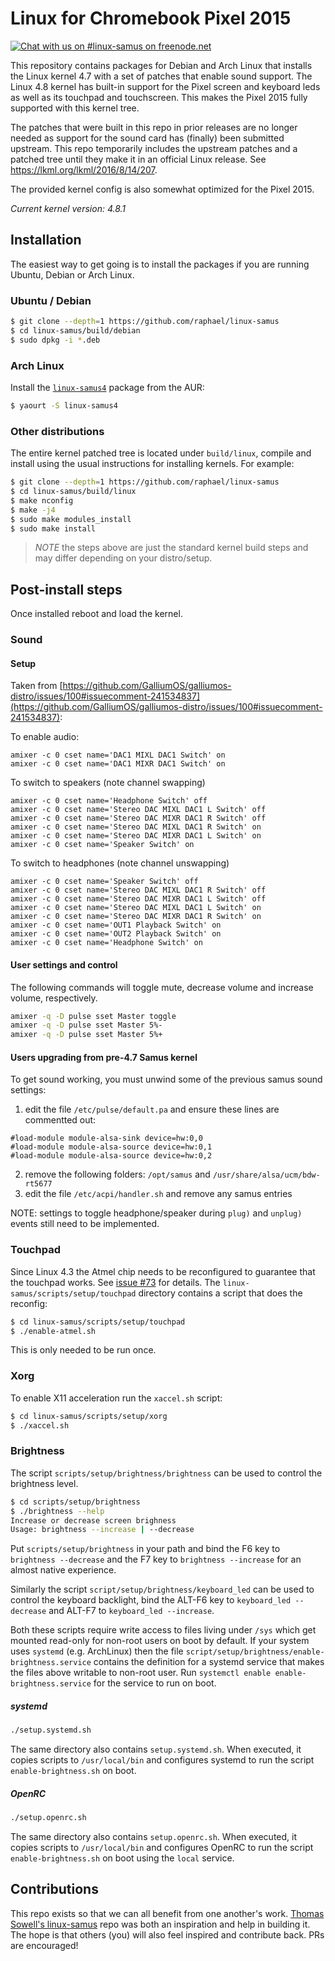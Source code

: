 # Linux for Chromebook Pixel 2015
[![Chat with us on #linux-samus on freenode.net](https://img.shields.io/badge/chat-on%20%23linux--samus-brightgreen.svg)](https://webchat.freenode.net/?channels=linux-samus "Chat with us on #linux-samus on freenode.net")

This repository contains packages for Debian and Arch Linux that installs the Linux kernel 4.7 with
a set of patches that enable sound support. The Linux 4.8 kernel has built-in support for the Pixel
screen and keyboard leds as well as its touchpad and touchscreen. This makes the Pixel 2015 fully
supported with this kernel tree.

The patches that were built in this repo in prior releases are no longer needed as support for the
sound card has (finally) been submitted upstream. This repo temporarily includes the upstream patches
and a patched tree until they make it in an official Linux release. See https://lkml.org/lkml/2016/8/14/207.

The provided kernel config is also somewhat optimized for the Pixel 2015.

*Current kernel version: 4.8.1*

## Installation

The easiest way to get going is to install the packages if you are running
Ubuntu, Debian or Arch Linux.

### Ubuntu / Debian

``` bash
$ git clone --depth=1 https://github.com/raphael/linux-samus
$ cd linux-samus/build/debian
$ sudo dpkg -i *.deb
```

### Arch Linux

Install the [`linux-samus4`](https://aur.archlinux.org/packages/linux-samus4/) package from the AUR:
```sh
$ yaourt -S linux-samus4
```

### Other distributions

The entire kernel patched tree is located under `build/linux`, compile and install using the usual
instructions for installing kernels. For example:
``` bash
$ git clone --depth=1 https://github.com/raphael/linux-samus
$ cd linux-samus/build/linux
$ make nconfig
$ make -j4
$ sudo make modules_install
$ sudo make install
```
> *NOTE* the steps above are just the standard kernel build steps and may
> differ depending on your distro/setup.

## Post-install steps

Once installed reboot and load the kernel.

### Sound

#### Setup

Taken from [https://github.com/GalliumOS/galliumos-distro/issues/100#issuecomment-241534837](https://github.com/GalliumOS/galliumos-distro/issues/100#issuecomment-241534837):

To enable audio:

```
amixer -c 0 cset name='DAC1 MIXL DAC1 Switch' on
amixer -c 0 cset name='DAC1 MIXR DAC1 Switch' on
```

To switch to speakers (note channel swapping)

```
amixer -c 0 cset name='Headphone Switch' off
amixer -c 0 cset name='Stereo DAC MIXL DAC1 L Switch' off
amixer -c 0 cset name='Stereo DAC MIXR DAC1 R Switch' off
amixer -c 0 cset name='Stereo DAC MIXL DAC1 R Switch' on
amixer -c 0 cset name='Stereo DAC MIXR DAC1 L Switch' on
amixer -c 0 cset name='Speaker Switch' on
```

To switch to headphones (note channel unswapping)

```
amixer -c 0 cset name='Speaker Switch' off
amixer -c 0 cset name='Stereo DAC MIXL DAC1 R Switch' off
amixer -c 0 cset name='Stereo DAC MIXR DAC1 L Switch' off
amixer -c 0 cset name='Stereo DAC MIXL DAC1 L Switch' on
amixer -c 0 cset name='Stereo DAC MIXR DAC1 R Switch' on
amixer -c 0 cset name='OUT1 Playback Switch' on
amixer -c 0 cset name='OUT2 Playback Switch' on
amixer -c 0 cset name='Headphone Switch' on
```

#### User settings and control

The following commands will toggle mute, decrease volume and increase volume,
respectively.
```sh
amixer -q -D pulse sset Master toggle
amixer -q -D pulse sset Master 5%-
amixer -q -D pulse sset Master 5%+
```

#### Users upgrading from pre-4.7 Samus kernel

To get sound working, you must unwind some of the previous samus sound settings:

1) edit the file `/etc/pulse/default.pa` and ensure these lines are commentted out:
```
#load-module module-alsa-sink device=hw:0,0
#load-module module-alsa-source device=hw:0,1
#load-module module-alsa-source device=hw:0,2
```
2) remove the following folders:  `/opt/samus`  and  `/usr/share/alsa/ucm/bdw-rt5677`  
3) edit the file `/etc/acpi/handler.sh` and remove any samus entries  

NOTE: settings to toggle headphone/speaker during `plug)` and `unplug)` events still need to be implemented.

### Touchpad

Since Linux 4.3 the Atmel chip needs to be reconfigured to guarantee that the touchpad works.
See [issue #73](../../issues/73) for details. The `linux-samus/scripts/setup/touchpad` directory contains a script
that does the reconfig:
```sh
$ cd linux-samus/scripts/setup/touchpad
$ ./enable-atmel.sh
```

This is only needed to be run once.

### Xorg

To enable X11 acceleration run the `xaccel.sh` script:
```sh
$ cd linux-samus/scripts/setup/xorg
$ ./xaccel.sh
```

### Brightness

The script `scripts/setup/brightness/brightness` can be used to control the
brightness level.
```sh
$ cd scripts/setup/brightness
$ ./brightness --help
Increase or decrease screen brighness
Usage: brightness --increase | --decrease
```
Put `scripts/setup/brightness` in your path and bind the F6 key to
`brightness --decrease` and the F7 key to `brightness --increase` for an
almost native experience.

Similarly the script `script/setup/brightness/keyboard_led` can be used to
control the keyboard backlight, bind the ALT-F6 key to
`keyboard_led --decrease` and ALT-F7 to `keyboard_led --increase`.

Both these scripts require write access to files living under `/sys` which
get mounted read-only for non-root users on boot by default. If your system
uses `systemd` (e.g. ArchLinux) then the file
`script/setup/brightness/enable-brightness.service` contains the definition
for a systemd service that makes the files above writable to non-root user.
Run `systemctl enable enable-brightness.service` for the service to run on boot.

##### systemd
```sh
./setup.systemd.sh
```
The same directory also contains `setup.systemd.sh`. When executed, it copies
scripts to `/usr/local/bin` and configures systemd to run the script
`enable-brightness.sh` on boot.

##### OpenRC
```sh
./setup.openrc.sh
```
The same directory also contains `setup.openrc.sh`. When executed, it copies
scripts to `/usr/local/bin` and configures OpenRC to run the script
`enable-brightness.sh` on boot using the `local` service.

## Contributions

This repo exists so that we can all benefit from one another's work.
[Thomas Sowell's linux-samus](https://github.com/tsowell/linux-samus) repo
was both an inspiration and help in building it. The hope is that others
(you) will also feel inspired and contribute back. PRs are encouraged!
